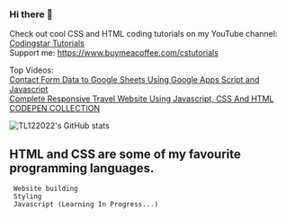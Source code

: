 ### Hi there 👋

Check out cool CSS and HTML coding tutorials on my YouTube channel: [Codingstar Tutorials](https://www.youtube.com/@CodingstarTutorials) <br>
Support me: https://www.buymeacoffee.com/cstutorials

Top Videos: <br>
[Contact Form Data to Google Sheets Using Google Apps Script and Javascript](https://www.youtube.com/watch?v=EX-WmwAPFak) <br>
[Complete Responsive Travel Website Using Javascript, CSS And HTML](https://www.youtube.com/watch?v=WKIq2h5-fFQ) <br>
[CODEPEN COLLECTION](https://codepen.io/collection/gYGjEB)

 <a> <img alt = "TL122022's GitHub stats" src="https://readme-typing-svg.herokuapp.com?font=rubik&color=ADBAC7&center=true&vCenter=true&lines=I+am+a+coder;I+am+a+creator;I+am+a+designer"></a>

 ## HTML and CSS are some of my favourite programming languages.

```
 Website building
 Styling
 Javascript (Learning In Progress...)
```
